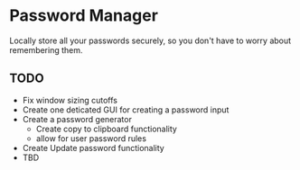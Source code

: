 # Password Manager

Locally store all your passwords securely, so you don't have to worry about remembering them.

## TODO

- Fix window sizing cutoffs
- Create one deticated GUI for creating a password input
- Create a password generator
   - Create copy to clipboard functionality 
   - allow for user password rules
- Create Update password functionality
- TBD
